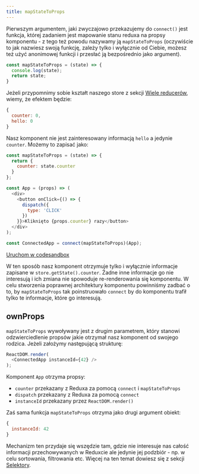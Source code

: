 ```yaml
---
title: mapStateToProps
---
```


Pierwszym argumentem, jaki zwyczajowo przekazujemy do `connect()` jest funkcja, której zadaniem jest mapowanie stanu reduxa na propsy komponentu - z tego też powodu nazywamy ją `mapStateToProps` (oczywiście to jak nazwiesz swoją funkcję, zależy tylko i wyłącznie od Ciebie, możesz też użyć anonimowej funkcji i przesłać ją bezpośrednio jako argument).

```js
const mapStateToProps = (state) => {
  console.log(state);
  return state;
}
```

Jeżeli przypomnimy sobie kształt naszego store z sekcji [Wiele reducerów](redux/intro/wiele-reducerow.md), wiemy, że efektem będzie:

```js
{
  counter: 0,
  hello: 0
}
```

Nasz komponent nie jest zainteresowany informacją `hello` a jedynie `counter`. Możemy to zapisać jako:

```js
const mapStateToProps = (state) => {
  return {
    counter: state.counter
  }
};

const App = (props) => (
  <div>
    <button onClick={() => {
      dispatch({
        type: 'CLICK'
      })
    }}>Kliknięto {props.counter} razy</button>
  </div>
);

const ConnectedApp = connect(mapStateToProps)(App);
```
[Uruchom w codesandbox](https://codesandbox.io/s/xro313jv0w)

W ten sposób nasz komponent otrzymuje tylko i wyłącznie informacje zapisane w `store.getState().counter`. Żadne inne informacje go nie interesują i ich zmiana nie spowoduje re-renderowania się komponentu. W celu stworzenia poprawnej architektury komponentu powinniśmy zadbać o to, by `mapStateToProps` tak poinstruowało `connect` by do komponentu trafił tylko te informacje, które go interesują.

## ownProps

`mapStateToProps` wywoływany jest z drugim parametrem, który stanowi odzwierciedlenie propsów jakie otrzymał nasz komponent od swojego rodzica. Jeżeli założymy następującą strukturę:

```js
ReactDOM.render(
  <ConnectedApp instanceId={42} />
);
```

Komponent `App` otrzyma propsy:

- `counter` przekazany z Reduxa za pomocą `connect` i `mapStateToProps`
- `dispatch` przekazany z Reduxa za pomocą `connect` 
- `instanceId` przekazany przez `ReactDOM.render()`

Zaś sama funkcja `mapStateToProps` otrzyma jako drugi argument obiekt:

```js
{
  instanceId: 42
}
```

Mechanizm ten przydaje się wszędzie tam, gdzie nie interesuje nas całość informacji przechowywanych w Reduxcie ale jedynie jej podzbiór - np. w celu sortowania, filtrowania etc. Więcej na ten temat dowiesz się z sekcji [Selektory](redux/extra/selektory.md).